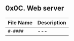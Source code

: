## 0x0C. Web server

| File Name | Description     |
| ------------ | ------------    |
| `#-####` | --- |

